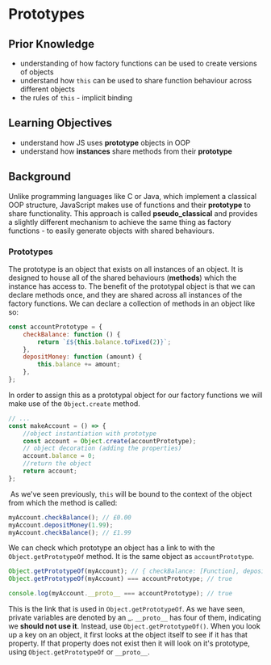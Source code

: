 # Prototypes

## Prior Knowledge

-   understanding of how factory functions can be used to create versions of objects
-   understand how `this` can be used to share function behaviour across different objects
-   the rules of `this` - implicit binding

## Learning Objectives

-   understand how JS uses **prototype** objects in OOP
-   understand how **instances** share methods from their **prototype**

## Background

Unlike programming languages like C or Java, which implement a classical OOP structure, JavaScript makes use of functions and their **prototype** to share functionality. This approach is called **pseudo_classical** and provides a slightly different mechanism to achieve the same thing as factory functions - to easily generate objects with shared behaviours.

### Prototypes

The prototype is an object that exists on all instances of an object. It is designed to house all of the shared behaviours (**methods**) which the instance has access to. The benefit of the prototypal object is that we can declare methods once, and they are shared across all instances of the factory functions.
We can declare a collection of methods in an object like so:

```js
const accountPrototype = {
	checkBalance: function () {
		return `£${this.balance.toFixed(2)}`;
	},
	depositMoney: function (amount) {
		this.balance += amount;
	},
};
```

In order to assign this as a prototypal object for our factory functions we will make use of the `Object.create` method.

```js
// ...
const makeAccount = () => {
	//object instantiation with prototype
	const account = Object.create(accountPrototype);
	// object decoration (adding the properties)
	account.balance = 0;
	//return the object
	return account;
};
```

​
As we've seen previously, `this` will be bound to the context of the object from which the method is called:

```js
myAccount.checkBalance(); // £0.00
myAccount.depositMoney(1.99);
myAccount.checkBalance(); // £1.99
```

We can check which prototype an object has a link to with the `Object.getPrototypeOf` method. It is the same object as `accountPrototype`.

```js
Object.getPrototypeOf(myAccount); // { checkBalance: [Function], depositMoney: [Function] }
Object.getPrototypeOf(myAccount) === accountPrototype; // true
```

```js
console.log(myAccount.__proto__ === accountPrototype); // true
```

This is the link that is used in `Object.getPrototypeOf`. As we have seen, private variables are denoted by an \_. `__proto__` has four of them, indicating we **should not use it**. Instead, use `Object.getPrototypeOf()`.
When you look up a key on an object, it first looks at the object itself to see if it has that property. If that property does not exist then it will look on it's prototype, using `Object.getPrototypeOf` or `__proto__`.
